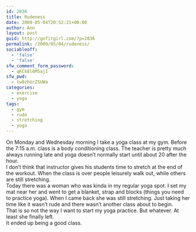 ```yaml
---
id: 2836
title: Rudeness
date: 2009-05-04T20:52:21+00:00
author: Ann
layout: post
guid: http://gofitgirl.com/?p=2836
permalink: /2009/05/04/rudeness/
sociableoff:
  - 'false'
  - 'false'
sfw_comment_form_password:
  - qKCk8l0M5ajI
sfw_pwd:
  - tw0zhUrZSUWa
categories:
  - exercise
  - yoga
tags:
  - gym
  - rude
  - stretching
  - yoga
---
```

On Monday and Wednesday morning I take a yoga class at my gym. Before the 7:15 a.m. class is a body conditioning class. The teacher is pretty much always running late and yoga doesn&#8217;t normally start until about 20 after the hour.  
I don&#8217;t think that instructor gives his students time to stretch at the end of the workout. When the class is over people leisurely walk out, while others are still stretching.  
Today there was a woman who was kinda in my regular yoga spot. I set my mat near her and went to get a blanket, strap and blocks (things you need to practice yoga). When I came back she was still stretching. Just taking her time like it wasn&#8217;t rude and there wasn&#8217;t another class about to begin.  
That is so not the way I want to start my yoga practice. But whatever. At least she finally left.  
It ended up being a good class.